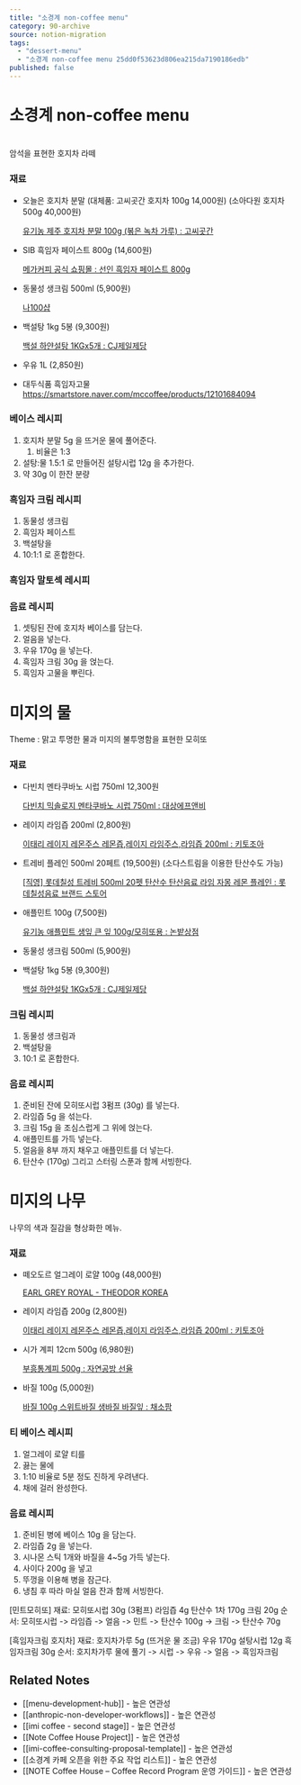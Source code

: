 ```yaml
---
title: "소경계 non-coffee menu"
category: 90-archive
source: notion-migration
tags:
  - "dessert-menu"
  - "소경계 non-coffee menu 25dd0f53623d806ea215da7190186edb"
published: false
---
```


# 소경계 non-coffee menu

#

암석을 표현한 호지차 라떼

### 재료

* 오늘은 호지차 분말 (대체품: 고씨곳간 호지차 100g 14,000원) (소아다원 호지차 500g 40,000원)

  [유기농 제주 호지차 분말 100g (볶은 녹차 가루) : 고씨곳간](https://smartstore.naver.com/gossifarm/products/4702558117?NaPm=ct%3Dl6lr3tu8%7Cci%3D055497a51a817776f1167b8bb30108fbc46348cb%7Ctr%3Dsls%7Csn%3D379175%7Chk%3D8a1359162735812df45ee1ee468763b5f34cee7b)

* SIB 흑임자 페이스트 800g (14,600원)

  [메가커피 공식 쇼핑몰 : 선인 흑임자 페이스트 800g](https://www.megacoffee.co.kr/goods/goods_view.php?goodsNo=1000024101)

* 동물성 생크림 500ml (5,900원)

  [나100샵](https://www.na100shop.com:433/goodsView.do?gidx=11799\&NaPm=ct%3Dl62w2hfk%7Cci%3D5e117b36c8bd84f21144d9976aed111e0a308ab1%7Ctr%3Dslsbrc%7Csn%3D830410%7Chk%3Ddcd51778bf91361604a18c9e46151d129733cf5b)

* 백설탕 1kg 5봉 (9,300원)

  [백설 하얀설탕 1KGx5개 : CJ제일제당](https://brand.naver.com/cheiljedang/products/5637063084)

* 우유 1L (2,850원)

* 대두식품 흑임자고물 https://smartstore.naver.com/mccoffee/products/12101684094

### 베이스 레시피

1. 호지차 분말 5g 을 뜨거운 물에 풀어준다.
   1. 비율은 1:3
2. 설탕:물 1.5:1 로 만들어진 설탕시럽 12g 을 추가한다.
3. 약 30g 이 한잔 분량

### 흑임자 크림 레시피

1. 동물성 생크림
2. 흑임자 페이스트
3. 백설탕을
4. 10:1:1 로 혼합한다.

### 흑임자 말토섹 레시피

### 음료 레시피

1. 셋팅된 잔에 호지차 베이스를 담는다.
2. 얼음을 넣는다.
3. 우유 170g 을 넣는다.
4. 흑임자 크림 30g 을 얹는다.
5. 흑임자 고물을 뿌린다.

# 미지의 물

Theme : 맑고 투명한 물과 미지의 불투명함을 표현한 모히또

### 재료

* 다빈치 멘타쿠바노 시럽 750ml 12,300원

  [다빈치 믹솔로지 멘타쿠바노 시럽 750ml : 대상에프앤비](https://smartstore.naver.com/bokumjari/products/5697920545?NaPm=ct%3Dl62y9w88%7Cci%3Da9e8e49088dab367fa6714c59a149630c69f5bed%7Ctr%3Dslsc%7Csn%3D499254%7Chk%3D3c256606de9112d8a2d0088f39d8484780495006)

* 레이지 라임즙 200ml (2,800원)

  [이태리 레이지 레몬주스 레몬즙,레이지 라임주스,라임즙 200ml : 키토조아](https://smartstore.naver.com/ketojoa/products/680896823?NaPm=ct%3Dl6ltmoo8%7Cci%3D127f8a923cfc685d4728c340f25a3952437b11c2%7Ctr%3Dsls%7Csn%3D472681%7Chk%3Daff2e64dd7e42a6bd8dad5c503ba268623415247)

* 트레비 플레인 500ml 20페트 (19,500원) (소다스트림을 이용한 탄산수도 가능)

  [[직영] 롯데칠성 트레비 500ml 20펫 탄산수 탄산음료 라임 자몽 레몬 플레인 : 롯데칠성음료 브랜드 스토어](https://brand.naver.com/lottechilsung/products/5404679833)

* 애플민트 100g (7,500원)

  [유기농 애플민트 생잎 큰 잎 100g/모히또용 : 논밭상점](https://smartstore.naver.com/nonbaat/products/3882003747?NaPm=ct%3Dl6g1x1gg%7Cci%3D9d6f3603a432136e5ddaa50cf06b0e397476412b%7Ctr%3Dsls%7Csn%3D706487%7Chk%3D0385863a13da237dfd533cf8215857366fd0bfee)

* 동물성 생크림 500ml (5,900원)

* 백설탕 1kg 5봉 (9,300원)

  [백설 하얀설탕 1KGx5개 : CJ제일제당](https://brand.naver.com/cheiljedang/products/5637063084)

### 크림 레시피

1. 동물성 생크림과
2. 백설탕을
3. 10:1 로 혼합한다.

### 음료 레시피

1. 준비된 잔에 모히또시럽 3펌프 (30g) 를 넣는다.
2. 라임즙 5g 을 섞는다.
3. 크림 15g 을 조심스럽게 그 위에 얹는다.
4. 애플민트를 가득 넣는다.
5. 얼음을 8부 까지 채우고 애플민트를 더 넣는다.
6. 탄산수 (170g) 그리고 스터링 스푼과 함께 서빙한다.

# 미지의 나무

나무의 색과 질감을 형상화한 메뉴.

### 재료

* 떼오도르 얼그레이 로얄 100g (48,000원)

  [EARL GREY ROYAL - THEODOR KOREA](http://theodorparis.kr/product/earl-grey-royal/66/category/42/display/1/)

* 레이지 라임즙 200g (2,800원)

  [이태리 레이지 레몬주스 레몬즙,레이지 라임주스,라임즙 200ml : 키토조아](https://smartstore.naver.com/ketojoa/products/680896823?NaPm=ct%3Dl6ltmoo8%7Cci%3D127f8a923cfc685d4728c340f25a3952437b11c2%7Ctr%3Dsls%7Csn%3D472681%7Chk%3Daff2e64dd7e42a6bd8dad5c503ba268623415247)

* 시가 계피 12cm 500g (6,980원)

  [부흥통계피 500g : 자연공방 선율](https://smartstore.naver.com/sunyul/products/3931795089?NaPm=ct%3Dl6ltxbe0%7Cci%3D79f5a2c197a7558d56cebb3017595177ebd673d3%7Ctr%3Dsls%7Csn%3D562370%7Chk%3D0f3ca9f1665f6afedfb92c2752b32209c1ca2d15)

* 바질 100g (5,000원)

  [바질 100g 스위트바질 생바질 바질잎 : 채소팜](https://smartstore.naver.com/hari_mall/products/5089492914?NaPm=ct%3Dl6ltzxur%7Cci%3Dcheckout%7Ctr%3Dppc%7Ctrx%3D%7Chk%3De7cbf53ce83ec764f82815ab5d094c394da0d9c3)

### 티 베이스 레시피

1. 얼그레이 로얄 티를
2. 끓는 물에
3. 1:10 비율로 5분 정도 진하게 우려낸다.
4. 채에 걸러 완성한다.

### 음료 레시피

1. 준비된 병에 베이스 10g 을 담는다.
2. 라임즙 2g 을 넣는다.
3. 시나몬 스틱 1개와 바질을 4~5g 가득 넣는다.
4. 사이다 200g 을 넣고
5. 뚜껑을 이용해 병을 잠근다.
6. 냉침 후 따라 마실 얼음 잔과 함께 서빙한다.

[민트모히또]
재료:
모히또시럽 30g (3펌프)
라임즙 4g
탄산수 1차 170g
크림 20g
순서: 모히또시럽 -> 라임즙 -> 얼음 -> 민트 -> 탄산수 100g -> 크림 -> 탄산수 70g

[흑임자크림 호지차]
재료:
호지차가루 5g (뜨거운 물 조금)
우유 170g
설탕시럽 12g
흑임자크림 30g
순서: 호지차가루 물에 풀기 -> 시럽 -> 우유 -> 얼음 -> 흑임자크림

## Related Notes
- [[menu-development-hub]] - 높은 연관성
- [[anthropic-non-developer-workflows]] - 높은 연관성
- [[imi coffee - second stage]] - 높은 연관성
- [[Note Coffee House Project]] - 높은 연관성
- [[imi-coffee-consulting-proposal-template]] - 높은 연관성
- [[소경계 카페 오픈을 위한 주요 작업 리스트]] - 높은 연관성
- [[NOTE Coffee House – Coffee Record Program 운영 가이드]] - 높은 연관성
